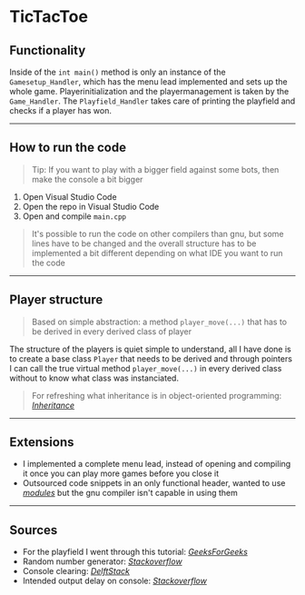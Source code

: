 # TicTacToe

## Functionality

Inside of the `int main()` method is only an instance of the `Gamesetup_Handler`, which has the menu lead implemented and sets up the whole game. Playerinitialization and the playermanagement is taken by the `Game_Handler`. The `Playfield_Handler` takes care of printing the playfield and checks if a player has won.

---

## How to run the code

>Tip: If you want to play with a bigger field against some bots, then make the console a bit bigger

1. Open Visual Studio Code
2. Open the repo in Visual Studio Code
3. Open and compile `main.cpp`

>It's possible to run the code on other compilers than gnu, but some lines have to be changed and the overall structure has to be implemented a bit different depending on what IDE you want to run the code

---

## Player structure

> Based on simple abstraction: a method `player_move(...)` that has to be derived in every derived class of player

The structure of the players is quiet simple to understand, all I have done is to create a base class `Player` that needs to be derived and through pointers I can call the true virtual method `player_move(...)` in every derived class without to know what class was instanciated.

> For refreshing what inheritance is in object-oriented programming:  [_Inheritance_](https://en.wikipedia.org/wiki/Inheritance_(object-oriented_programming))

---

## Extensions

* I implemented a complete menu lead, instead of opening and compiling it once you can play more games before you close it
* Outsourced code snippets in an only functional header, wanted to use [_modules_](https://en.cppreference.com/w/cpp/language/modules) but the gnu compiler isn't capable in using them
  
---

## Sources

* For the playfield I went through this tutorial: [_GeeksForGeeks_](https://www.geeksforgeeks.org/2d-vector-in-cpp-with-user-defined-size/)
* Random number generator: [_Stackoverflow_](https://stackoverflow.com/questions/13445688/how-to-generate-a-random-number-in-c)
* Console clearing: [_DelftStack_](https://www.delftstack.com/howto/cpp/how-to-clear-console-cpp/)
* Intended output delay on console: [_Stackoverflow_](https://stackoverflow.com/questions/27215705/how-to-delay-output-in-c)
